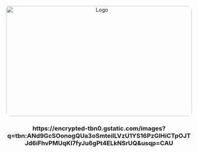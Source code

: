 <p align="center">
  <a href="https://encrypted-tbn0.gstatic.com/images?q=tbn:ANd9GcSOonogQUa3oSmteiILVzU1YS16PzGIHiCTpOJTJd6iFhvPMUqKl7fyJu6gPt4ELkNSrUQ&usqp=CAU">
    <img 
      src="https://encrypted-tbn0.gstatic.com/images?q=tbn:ANd9GcSOonogQUa3oSmteiILVzU1YS16PzGIHiCTpOJTJd6iFhvPMUqKl7fyJu6gPt4ELkNSrUQ&usqp=CAU" 
      alt="Logo" 
      style="width:100%; height:300px; object-fit:cover; border-radius:10px;"
    >
  </a>
  <h3 align="center">https://encrypted-tbn0.gstatic.com/images?q=tbn:ANd9GcSOonogQUa3oSmteiILVzU1YS16PzGIHiCTpOJTJd6iFhvPMUqKl7fyJu6gPt4ELkNSrUQ&usqp=CAU</h3>  
</p>

